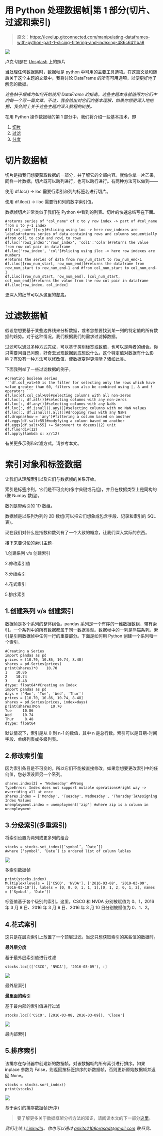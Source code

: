 # 用 Python 处理数据帧|第 1 部分(切片、过滤和索引)

> 原文：<https://levelup.gitconnected.com/manipulating-dataframes-with-python-part-1-slicing-filtering-and-indexing-486c6411ba8>

![](img/72f165165cb402dac54a82a768d00c39.png)

卢克·切瑟在 [Unsplash](https://unsplash.com?utm_source=medium&utm_medium=referral) 上的照片

当处理任何数据集时，数据帧是 python 中可用的主要工具选项。在这篇文章和随后关于这个主题的文章中，我将讨论 DataFrame 的所有可用选项，以便更好地了解您的数据。

*这些帖子将成为如何开始使用 DataFrame 的指南。这些主题本身就值得为它们中的每一个写一篇文章。不过，我会给出对它们的基本理解，如果你想更深入地挖掘，我会附上关于这些主题的深入教程的链接。*

在用 Python 操作数据帧的第 1 部分中，我们将介绍一些基本技术，即

1.  [切片](#0482)
2.  [过滤](#7f36)
3.  [分度](#8f76)

# 切片数据帧

切片是指我们想要获取数据的一部分，并了解它的全部内容。就像你拿一片芒果，同样一片数据。切片既可以跨列进行，也可以跨行进行。有两种方法可以做到——

使用 df.loc() → loc 需要行索引和列的标签名进行切片。

使用 df.iloc() → iloc 需要行和列的数字索引值。

数据帧切片非常类似于我们在 Python 中看到的列表。切片的快速总结写在下面。

```
#returns series of "col_name" of x to y row index -> part of #col_name from x to y-1 index
df['col_name'][x:y]#slicing using loc -> here row_indexes are labels#returns series of data containing rows and columns sequentially #from col1 to coln and row1 to rown
df.loc['row1_index':'rown_index', 'col1':'coln']#returns the value from row col pair in dataframe
df.loc['row_index', 'col']#slicing using iloc -> here row indexes are numbers
#returns the series of data from row_num_start to row_num_end-1
df.iloc[[row_num_start, row_num_end]]#returns the dataframe from row_num_start to row_num_end-1 and #from col_num_start to col_num_end-1
df.iloc[[row_num_start, row_num_end], [col_num_start, col_num_end]]#returns the value from the row col pair in dataframe
df.iloc[row_index, col_index]
```

更深入的细节可以从这里的[参考](https://pandas.pydata.org/pandas-docs/stable/reference/api/pandas.DataFrame.loc.html)。

# 过滤数据帧

假设您想要基于某些边界线来分析数据，或者您想要找到某一列的特定值的所有数据的趋势。对于这种情况，我们根据我们的需求过滤掉数据。

过滤可以通过多种方式完成，可以基于类别标签或数值，也可以是两者的组合。你只需要问自己问题，好奇去发现数据到底想说什么。这个特定值对数据有什么影响？有没有一种方法可以修改值，使数据变得更清晰？诸如此类。

下面我列举了一些过滤数据的例子。

```
#creating boolean series
```df.col_val>60 is the filter for selecting only the rows which have value greater than 60, filters can also be combined using |, & and ! operators ```
df.loc[df.col_cal>60]#selecting columns with all non-zeros 
df.loc[:, df.all()]#selecting columns with any non-zeros 
df.loc[:, df.any()]#selecting columns with any NaNs
df.loc[:, df.isnull().any()]#selecting columns with no NaN values
df.loc[:, df.isnull().all()]#dropping rows with any NaNs 
df.dropna(how = 'any')#filtering a column based on another 
df.eggs[df.salt>55]#modyfying a column based on another
df.eggs[df.salt>55] += 5#convert to dozens(12) unit
df.floordiv(12)
df.apply(lambda x: x//12)
```

有关更多示例和过滤方式，请参考本文。

# 索引对象和标签数据

让我们从理解索引以及它们与数据帧的关系开始。

索引是标签序列，它们是不可变的(像字典键或元组)，并且在数据类型上是同构的(像 Numpy 数组)。

数列是带索引的 1D 数组。

数据帧是以系列为列的 2D 数组(可以把它们想象成包含字段、记录和索引的 SQL 表)。

现在我们对什么是指数和数列有了一个大致的概念，让我们深入实际的东西。

接下来要讨论的索引主题-

1.创建系列 v/s 创建索引

2.修改索引值

3.分级索引

4.花式索引

5.排序索引

## 1.创建系列 v/s 创建索引

数据帧是多个系列的整体组合。pandas 系列是一个有序的一维数据数组，带有索引。一个系列中的所有数据都属于同一数据类型。数据帧中的一列是熊猫系列。索引是引用数据帧中任何一行的重要部分。下面是如何用 Python 创建一个系列和一个索引。

```
#Creating a Series
import pandas as pd
prices = [10.70, 10.86, 10.74, 8.48]
shares = pd.Series(prices)
print(shares)*0    10.70 
1    10.86 
2    10.74 
3     8.48 
dtype: float64*#Creating an Index
import pandas as pd
days = ['Mon', 'Tue', 'Wed', 'Thur']
prices = [10.70, 10.86, 10.74, 8.48]
shares = pd.Series(prices, index=days)
print(shares)Mon     10.70 
Tue     10.86 
Wed     10.74 
Thur     8.48 
dtype: float64
```

默认情况下，索引是从 0 到 n-1 的数值，其中 n 是总行数。索引可以是日期-时间字段、单级列表或多级列表。

## 2.修改索引值

因为索引条目是不可变的，所以它们不能被直接修改。如果您想要更改索引中的任何值，您必须设置另一个系列。

```
shares.index[2] = 'Wednesday' #Wrong
TypeError: Index does not support mutable operations#right way -> overriding all at once
shares.index = ['Monday', 'Tuesday', Wednesday', 'Thursday']#Assigning Index Values
unemployment.index = unemployment['zip'] #where zip is a column in unemployment
```

## 3.分级索引(多重索引)

将索引设置为两列或更多列的组合

```
stocks = stocks.set_index([‘symbol’, ‘Date’]) 
#where [‘symbol’, ‘Date’] is ordered list of column lables
```

![](img/0228bd29f15530640a6dab87d7859e8c.png)

多索引数据帧

```
print(stocks.index)
Multiplex(levels = [['CSCO', 'NVDA'], ['2016-03-08', '2019-03-09', '2016-03-10']], labels = [0, 0, 0, 1, 1, 1],[0, 1, 2, 0, 1, 2], names = ['Symbol', 'Date'])
```

标签值基于各个级别的索引。这里，CSCO 和 NVDA 分别被赋值为 0、1，2016 年 3 月 8 日、2016 年 3 月 9 日、2016 年 3 月 10 日分别被赋值为 0、1、2。

## 4.花式索引

这只是在层次索引上放置了一个顶层过滤。当您只想获取索引的某些值的数据时。

**最外层分度**

基于最外层索引值进行过滤

```
stocks.loc[(['CSCO', 'NVDA'], '2016-03-09'), :]
```

![](img/3ac3de35c31750da37011c67c200678c.png)

最外层索引

**最里面的索引**

基于最内部的索引值进行过滤

```
stocks.loc[('CSCO', [2016-03-08, 2016-03-09]), 'Close']
```

![](img/68d3c26e0efee6ccb5b7aff9cf656cfc.png)

最内部索引

## 5.排序索引

该排序在存储器中创建新的数据帧，对该数据帧的所有索引进行排序。如果 inplace 参数为 False，则返回按标签排序的新数据帧，否则更新原始数据帧并返回 None。

```
stocks = stocks.sort_index()
print(stocks)
```

![](img/0228bd29f15530640a6dab87d7859e8c.png)

基于索引的排序数据帧(升序)

> 要了解更多关于数据框架分析方法的知识，请阅读本文的下一部分[这里](http://ankita2108prasad.medium.com/manipulating-dataframes-with-python-part-2-pivoting-stacking-and-melting-99e4aa7f5507)。

*我们连线上*[*LinkedIn*](https://www.linkedin.com/in/ankita-prasad-5a0156137/)*。你也可以通过 ankita2108prasad@gmail.com 联系我。*